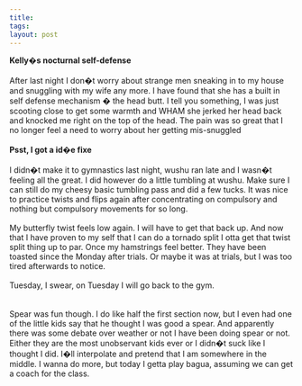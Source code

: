 ```yaml
---
title: 
tags: 
layout: post
---
```

<b>Kelly�s nocturnal self-defense</b><br /><br />After last night I don�t worry about strange men sneaking in to my house and snuggling with my wife any more. I have found that she has a built in self defense mechanism � the head butt.  I tell you something, I was just scooting close to get some warmth and WHAM she jerked her head back and knocked me right on the top of the head. The pain was so great that I no longer feel a need to worry about her getting mis-snuggled<br /><br /><b>Psst, I got a id�e fixe</b><br /><br />I didn�t make it to gymnastics last night, wushu ran late and I wasn�t feeling all the great.  I did however do a little tumbling at wushu.  Make sure I can still do my cheesy basic tumbling pass and did a few tucks.  It was nice to practice twists and flips again after concentrating on compulsory and nothing but compulsory movements for so long. <br /><br />My butterfly twist feels low again. I will have to get that back up.  And now that I have proven to my self that I can do a tornado split I otta get that twist split thing up to par.  Once my hamstrings feel better.  They have been toasted since the Monday after trials.  Or maybe it was at trials, but I was too tired afterwards to notice. <br /><br />Tuesday, I swear, on Tuesday I will go back to the gym.  <br /><br />Spear was fun though.  I do like half the first section now, but I even had one of the little kids say that he thought I was good a spear.  And apparently there was some debate over weather or not I have been doing spear or not.  Either they are the most unobservant kids ever or I didn�t suck like I thought I did.  I�ll interpolate and pretend that I am somewhere in the middle.  I wanna do more, but today I getta play bagua, assuming we can get a coach for the class.  

